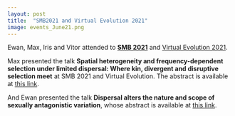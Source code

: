 ```yaml
---
layout: post
title:  "SMB2021 and Virtual Evolution 2021"
image: events_June21.png
---
```


Ewan, Max, Iris and Vitor attended to **[SMB 2021](https://www.smb2021.org/)** and [Virtual Evolution 2021](https://www.evolutionmeetings.org/). 

Max presented the talk **Spatial heterogeneity and frequency-dependent selection under limited dispersal: Where kin, divergent and disruptive selection meet** at SMB 2021 and Virtual Evolution. The abstract is available at [this link](http://schedule.smb2021.org/EVOP/EVOP-CT09.html).

And Ewan presented the talk **Dispersal alters the nature and scope of sexually antagonistic variation**, whose abstract is available at [this link](http://schedule.smb2021.org/EVOP/EVOP-CT06.html). 

